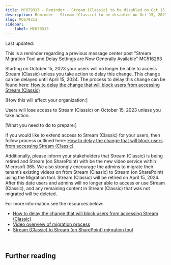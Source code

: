 ```yaml
---
title: MC679313 - Reminder - Stream (Classic) to be disabled on Oct 15, 2023 unless you take action
description: Reminder - Stream (Classic) to be disabled on Oct 15, 2023 unless you take action
slug: MC679313
sidebar:
    label: MC679313
---
```



Last updated: 

<p>This is a reminder regarding a previous message center post "Stream Migration Tool and Delay Settings are Now Generally Available" MC516263<br></p><p>Starting on October 15, 2023 your users will no longer be able to access Stream (Classic) unless you take action to delay this change. This change can be delayed until April 15, 2024. The process to delay this change can be found here: <a href="https://learn.microsoft.com/stream/streamnew/migration-settings#disable-stream-classic" target="_blank">How to delay the change that will block users from accessing Stream (Classic)</a></p><p>[How this will affect your organization:]</p><p>Users will lose access to Stream (Classic) on October 15, 2023 unless you take action.</p><p>[What you need to do to prepare:]</p><p>If you would like to extend access to Stream (Classic) for your users, then follow process outlined here: <a href="https://learn.microsoft.com/stream/streamnew/migration-settings#disable-stream-classic" target="_blank">How to delay the change that will block users from accessing Stream (Classic)</a></p><p>
</p><p>Additionally, please inform your stakeholders that Stream (Classic) is being retired and Stream (on SharePoint) with be the new video service within Microsoft 365. We also strongly encourage the admins to migrate their tenant’s existing videos on from Stream (Classic) to Stream (on SharePoint) using the Migration tool. Stream (Classic) will be retired on April 15, 2024. After this date users and admins will no longer able to access or use Stream (Classic), and any remaining content in Stream (Classic) that was not migrated will be deleted.<br></p><p>For more information see the resources below:
</p><ul><li><a href="https://learn.microsoft.com/stream/streamnew/migration-settings#disable-stream-classic" target="_blank">How to delay the change that will block users from accessing Stream (Classic)</a></li><li><a href="https://learn.microsoft.com/stream/streamnew/stream-classic-to-new-migration-overview#:~:text=Overview%20video%20of%20the%20Stream%20(Classic)%20migration%20process%20and%20demo%20of%20the%20migration%20tool" target="_blank">Video overview of migration process</a>
</li><li><a href="https://learn.microsoft.com/stream/streamnew/understand-the-tool" target="_blank">Stream (Classic) to Stream (on SharePoint) migration tool</a></li></ul><p><br></p>

## Further reading
